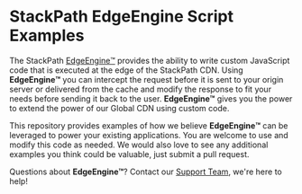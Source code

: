 # StackPath EdgeEngine Script Examples

The StackPath [EdgeEngine™️](https://www.stackpath.com/services/edgeengine/) provides the
ability to write custom JavaScript code that is executed at the edge of the StackPath CDN.
Using **EdgeEngine™️** you can intercept the request before it is sent to your origin server
or delivered from the cache and modify the response to fit your needs before sending it back
to the user. **EdgeEngine™️** gives you the power to extend the power of our Global CDN using
custom code.

This repository provides examples of how we believe **EdgeEngine™️** can be leveraged to power
your existing applications. You are welcome to use and modify this code as needed. We would also
love to see any additional examples you think could be valuable, just submit a pull request.

Questions about **EdgeEngine™️**? Contact our [Support Team](https://support.stackpath.com), we're
here to help!
